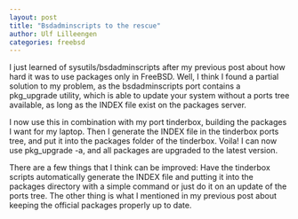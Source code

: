 ```yaml
---
layout: post
title: "Bsdadminscripts to the rescue"
author: Ulf Lilleengen
categories: freebsd
---
```

I just learned of sysutils/bsdadminscripts after my previous post about how hard
it was to use packages only in FreeBSD. Well, I think I found a partial solution
to my problem, as the bsdadminscripts port contains a pkg_upgrade utility, which
is able to update your system without a ports tree available, as long as the
INDEX file exist on the packages server.

I now use this in combination with my port tinderbox, building the packages I
want for my laptop. Then I generate the INDEX file in the tinderbox ports tree,
and put it into the packages folder of the tinderbox. Voila! I can now use
pkg_upgrade -a, and all packages are upgraded to the latest version.

There are a few things that I think can be improved: Have the tinderbox scripts
automatically generate the INDEX file and putting it into the packages directory
with a simple command or just do it on an update of the ports tree. The other
thing is what I mentioned in my previous post about keeping the official
packages properly up to date.
